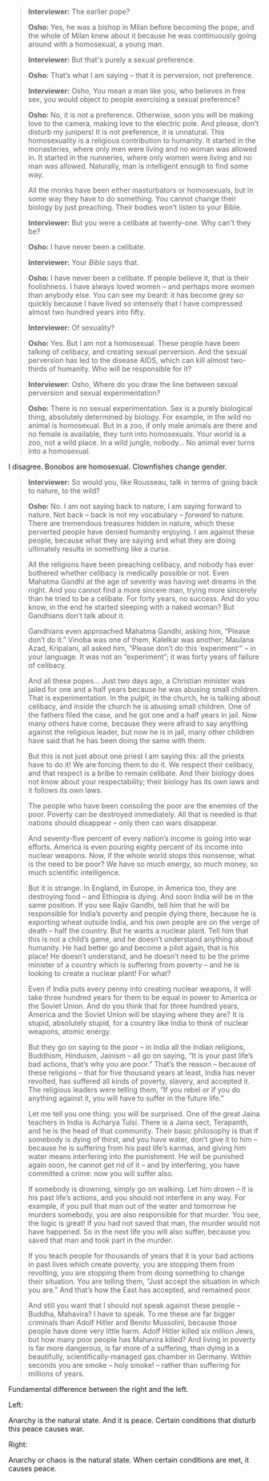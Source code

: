 
> **Interviewer:** The earlier pope?
> 
> **Osho:** Yes, he was a bishop in Milan before becoming the pope, and the whole of Milan knew about it because he was continuously going around with a homosexual, a young man.
> 
> **Interviewer:** But that's purely a sexual preference.
> 
> **Osho:** That’s what I am saying – that it is perversion, not preference.
> 
> **Interviewer:** Osho,
> You mean a man like you, who believes in free sex, you would object to people exercising a sexual preference?
> 
> **Osho:** No, it is not a preference. Otherwise, soon you will be making love to the camera, making love to the electric pole. And please, don’t disturb my junipers! It is not preference, it is unnatural. This homosexuality is a religious contribution to humanity. It started in the monasteries, where only men were living and no woman was allowed in. It started in the nunneries, where only women were living and no man was allowed. Naturally, man is intelligent enough to find some way.
> 
> All the monks have been either masturbators or homosexuals, but in some way they have to do something. You cannot change their biology by just preaching. Their bodies won’t listen to your Bible.
> 
> **Interviewer:** But you were a celibate at twenty-one. Why can't they be?
> 
> **Osho:** I have never been a celibate.
> 
> **Interviewer:** Your _Bible_ says that.
> 
> **Osho:** I have never been a celibate. If people believe it, that is their foolishness. I have always loved women – and perhaps more women than anybody else. You can see my beard: it has become grey so quickly because I have lived so intensely that I have compressed almost two hundred years into fifty.
> 
> **Interviewer:** Of sexuality?
> 
> **Osho:** Yes. But I am not a homosexual. These people have been talking of celibacy, and creating sexual perversion. And the sexual perversion has led to the disease AIDS, which can kill almost two-thirds of humanity. Who will be responsible for it?
> 
> **Interviewer:** Osho,
> Where do you draw the line between sexual perversion and sexual experimentation?
> 
> **Osho:** There is no sexual experimentation. Sex is a purely biological thing, absolutely determined by biology. For example, in the wild no animal is homosexual. But in a zoo, if only male animals are there and no female is available, they turn into homosexuals. Your world is a zoo, not a wild place. In a wild jungle, nobody… No animal ever turns into a homosexual.

I disagree. Bonobos are homosexual. Clownfishes change gender.

> **Interviewer:** So would you, like Rousseau, talk in terms of going back to nature, to the wild?
> 
> **Osho:** No. I am not saying back to nature, I am saying forward to nature. Not back – back is not my vocabulary – _forward_ to nature. There are tremendous treasures hidden in nature, which these perverted people have denied humanity enjoying. I am against these people, because what they are saying and what they are doing ultimately results in something like a curse.
> 
> All the religions have been preaching celibacy, and nobody has ever bothered whether celibacy is medically possible or not. Even Mahatma Gandhi at the age of seventy was having wet dreams in the night. And you cannot find a more sincere man, trying more sincerely than he tried to be a celibate. For forty years, no success. And do you know, in the end he started sleeping with a naked woman? But Gandhians don’t talk about it.
> 
> Gandhians even approached Mahatma Gandhi, asking him, “Please don’t do it.” Vinoba was one of them, Kalelkar was another; Maulana Azad, Kripalani, all asked him, “Please don’t do this ‘experiment’” – in your language. It was not an “experiment”; it was forty years of failure of celibacy.
> 
> And all these popes… Just two days ago, a Christian minister was jailed for one and a half years because he was abusing small children. That is experimentation. In the pulpit, in the church, he is talking about celibacy, and inside the church he is abusing small children. One of the fathers filed the case, and he got one and a half years in jail. Now many others have come, because they were afraid to say anything against the religious leader, but now he is in jail, many other children have said that he has been doing the same with them.
> 
> But this is not just about one priest I am saying this: all the priests have to do it! We are forcing them to do it. We respect their celibacy, and that respect is a bribe to remain celibate. And their biology does not know about your respectability; their biology has its own laws and it follows its own laws.
> 
> The people who have been consoling the poor are the enemies of the poor. Poverty can be destroyed immediately. All that is needed is that nations should disappear – only then can wars disappear.
> 
> And seventy-five percent of every nation’s income is going into war efforts. America is even pouring eighty percent of its income into nuclear weapons. Now, if the whole world stops this nonsense, what is the need to be poor? We have so much energy, so much money, so much scientific intelligence.
> 
> But it is strange. In England, in Europe, in America too, they are destroying food – and Ethiopia is dying. And soon India will be in the same position. If you see Rajiv Gandhi, tell him that he will be responsible for India’s poverty and people dying there, because he is exporting wheat outside India, and his own people are on the verge of death – half the country. But he wants a nuclear plant. Tell him that this is not a child’s game, and he doesn’t understand anything about humanity. He had better go and become a pilot again, that is his place! He doesn’t understand, and he doesn’t need to be the prime minister of a country which is suffering from poverty – and he is looking to create a nuclear plant! For what?
> 
> Even if India puts every penny into creating nuclear weapons, it will take three hundred years for them to be equal in power to America or the Soviet Union. And do you think that for three hundred years, America and the Soviet Union will be staying where they are? It is stupid, absolutely stupid, for a country like India to think of nuclear weapons, atomic energy.
> 
> But they go on saying to the poor – in India all the Indian religions, Buddhism, Hinduism, Jainism – all go on saying, “It is your past life’s bad actions, that’s why you are poor.” That’s the reason – because of these religions – that for five thousand years at least, India has never revolted, has suffered all kinds of poverty, slavery, and accepted it. The religious leaders were telling them, “If you rebel or if you do anything against it, you will have to suffer in the future life.”
> 
> Let me tell you one thing: you will be surprised. One of the great Jaina teachers in India is Acharya Tulsi. There is a Jaina sect, Terapanth, and he is the head of that community. Their basic philosophy is that if somebody is dying of thirst, and you have water, don’t give it to him – because he is suffering from his past life’s karmas, and giving him water means interfering into the punishment. He will be punished again soon, he cannot get rid of it – and by interfering, you have committed a crime: now you will suffer also.
> 
> If somebody is drowning, simply go on walking. Let him drown – it is his past life’s actions, and you should not interfere in any way. For example, if you pull that man out of the water and tomorrow he murders somebody, you are also responsible for that murder. You see, the logic is great! If you had not saved that man, the murder would not have happened. So in the next life you will also suffer, because you saved that man and took part in the murder.
> 
> If you teach people for thousands of years that it is your bad actions in past lives which create poverty, you are stopping them from revolting, you are stopping them from doing something to change their situation. You are telling them, “Just accept the situation in which you are.” And that’s how the East has accepted, and remained poor.
> 
> And still you want that I should not speak against these people – Buddha, Mahavira? I have to speak. To me these are far bigger criminals than Adolf Hitler and Benito Mussolini, because those people have done very little harm. Adolf Hitler killed six million Jews, but how many poor people has Mahavira killed? And living in poverty is far more dangerous, is far more of a suffering, than dying in a beautifully, scientifically-managed gas chamber in Germany. Within seconds you are smoke – holy smoke! – rather than suffering for millions of years.


Fundamental difference between the right and the left.

Left:

Anarchy is the natural state. And it is peace. Certain conditions that disturb this peace causes war.

Right:

Anarchy or chaos is the natural state. When certain conditions are met, it causes peace.